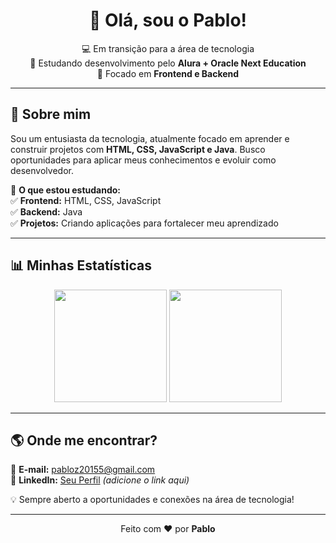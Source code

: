 <h1 align="center">👋 Olá, sou o Pablo!</h1>

<p align="center">
  💻 Em transição para a área de tecnologia <br>
  🚀 Estudando desenvolvimento pelo <strong>Alura + Oracle Next Education</strong> <br>
  🎯 Focado em <strong>Frontend e Backend</strong>  
</p>

---

## 🚀 Sobre mim  

Sou um entusiasta da tecnologia, atualmente focado em aprender e construir projetos com **HTML, CSS, JavaScript e Java**. Busco oportunidades para aplicar meus conhecimentos e evoluir como desenvolvedor.  

🎯 **O que estou estudando:**  
✅ **Frontend:** HTML, CSS, JavaScript  
✅ **Backend:** Java  
✅ **Projetos:** Criando aplicações para fortalecer meu aprendizado  

---

## 📊 Minhas Estatísticas  

<p align="center">
  <img height="180em" src="https://github-readme-stats.vercel.app/api?username=seu-usuario&show_icons=true&theme=radical"/>
  <img height="180em" src="https://github-readme-stats.vercel.app/api/top-langs/?username=seu-usuario&layout=compact&langs_count=6&theme=radical"/>
</p>

---

## 🌎 Onde me encontrar?  

📧 **E-mail:** [pabloz20155@gmail.com](mailto:pabloz20155@gmail.com)  
🔗 **LinkedIn:** [Seu Perfil](#) *(adicione o link aqui)*  

💡 Sempre aberto a oportunidades e conexões na área de tecnologia!  

---

<p align="center">
  Feito com ❤️ por <strong>Pablo</strong>  
</p>
